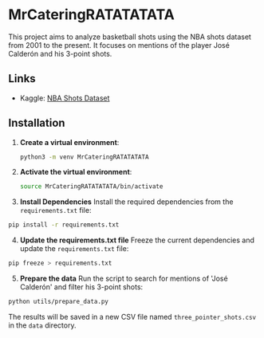 # MrCateringRATATATATA

This project aims to analyze basketball shots using the NBA shots dataset from 2001 to the present. It focuses on mentions of the player José Calderón and his 3-point shots.

## Links
- Kaggle: [NBA Shots Dataset](https://www.kaggle.com/datasets/techbaron13/nba-shots-dataset-2001-present)

## Installation

1. **Create a virtual environment**:
   ```bash
   python3 -m venv MrCateringRATATATATA
   ```

2. **Activate the virtual environment**:
   ```bash
   source MrCateringRATATATATA/bin/activate
   ```

3. **Install Dependencies**
Install the required dependencies from the `requirements.txt` file:
```bash
pip install -r requirements.txt
```

4. **Update the requirements.txt file**
Freeze the current dependencies and update the `requirements.txt` file:
```bash
pip freeze > requirements.txt
```

5. **Prepare the data**
Run the script to search for mentions of 'José Calderón' and filter his 3-point shots:
```bash
python utils/prepare_data.py
```

The results will be saved in a new CSV file named `three_pointer_shots.csv` in the `data` directory.